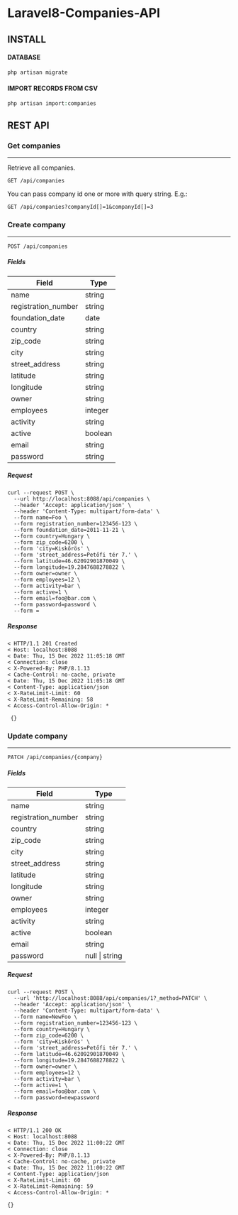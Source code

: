 # Laravel8-Companies-API

## INSTALL

#### DATABASE

```php
php artisan migrate
```

#### IMPORT RECORDS FROM CSV

```php
php artisan import:companies
```

## REST API

### Get companies

---

Retrieve all companies.

`GET /api/companies`

You can pass company id one or more with query string. 
E.g.:

`GET /api/companies?companyId[]=1&companyId[]=3`

### Create company

---

`POST /api/companies`

##### Fields

| Field               | Type                 |
|---------------------|----------------------|
| name                | string               |
| registration_number | string               |
| foundation_date     | date                 |
| country             | string               |
| zip_code            | string               |
| city                | string               |
| street_address      | string               |
| latitude            | string               |
| longitude           | string               |
| owner               | string               |
| employees           | integer              |
| activity            | string               |
| active              | boolean              |
| email               | string               |
| password            | string               |

##### Request

```shell
curl --request POST \
  --url http://localhost:8088/api/companies \
  --header 'Accept: application/json' \
  --header 'Content-Type: multipart/form-data' \
  --form name=Foo \
  --form registration_number=123456-123 \
  --form foundation_date=2011-11-21 \
  --form country=Hungary \
  --form zip_code=6200 \
  --form 'city=Kiskőrös' \
  --form 'street_address=Petőfi tér 7.' \
  --form latitude=46.62092901870049 \
  --form longitude=19.2847688278822 \
  --form owner=owner \
  --form employees=12 \
  --form activity=bar \
  --form active=1 \
  --form email=foo@bar.com \
  --form password=password \
  --form =
```

##### Response

```shell
< HTTP/1.1 201 Created
< Host: localhost:8088
< Date: Thu, 15 Dec 2022 11:05:18 GMT
< Connection: close
< X-Powered-By: PHP/8.1.13
< Cache-Control: no-cache, private
< Date: Thu, 15 Dec 2022 11:05:18 GMT
< Content-Type: application/json
< X-RateLimit-Limit: 60
< X-RateLimit-Remaining: 58
< Access-Control-Allow-Origin: *

 {}
```

### Update company

---

`PATCH /api/companies/{company}`

##### Fields

| Field               | Type                 |
|---------------------|----------------------|
| name                | string               |
| registration_number | string               |
| country             | string               |
| zip_code            | string               |
| city                | string               |
| street_address      | string               |
| latitude            | string               |
| longitude           | string               |
| owner               | string               |
| employees           | integer              |
| activity            | string               |
| active              | boolean              |
| email               | string               |
| password            | null &#124; string   |

##### Request

```shell
curl --request POST \
  --url 'http://localhost:8088/api/companies/1?_method=PATCH' \
  --header 'Accept: application/json' \
  --header 'Content-Type: multipart/form-data' \
  --form name=NewFoo \
  --form registration_number=123456-123 \
  --form country=Hungary \
  --form zip_code=6200 \
  --form 'city=Kiskőrös' \
  --form 'street_address=Petőfi tér 7.' \
  --form latitude=46.62092901870049 \
  --form longitude=19.2847688278822 \
  --form owner=owner \
  --form employees=12 \
  --form activity=bar \
  --form active=1 \
  --form email=foo@bar.com \
  --form password=newpassword
```

##### Response

```shell
< HTTP/1.1 200 OK
< Host: localhost:8088
< Date: Thu, 15 Dec 2022 11:00:22 GMT
< Connection: close
< X-Powered-By: PHP/8.1.13
< Cache-Control: no-cache, private
< Date: Thu, 15 Dec 2022 11:00:22 GMT
< Content-Type: application/json
< X-RateLimit-Limit: 60
< X-RateLimit-Remaining: 59
< Access-Control-Allow-Origin: *

{}
```

